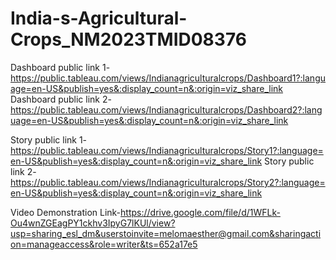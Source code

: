 # India-s-Agricultural-Crops_NM2023TMID08376

Dashboard public link 1-https://public.tableau.com/views/Indianagriculturalcrops/Dashboard1?:language=en-US&publish=yes&:display_count=n&:origin=viz_share_link
Dashboard public link 2-https://public.tableau.com/views/Indianagriculturalcrops/Dashboard2?:language=en-US&publish=yes&:display_count=n&:origin=viz_share_link

Story public link 1-https://public.tableau.com/views/Indianagriculturalcrops/Story1?:language=en-US&publish=yes&:display_count=n&:origin=viz_share_link
Story public link 2-https://public.tableau.com/views/Indianagriculturalcrops/Story2?:language=en-US&publish=yes&:display_count=n&:origin=viz_share_link

Video Demonstration Link-https://drive.google.com/file/d/1WFLk-Ou4wnZGEagPY1ckhv3IpyG7lKUl/view?usp=sharing_esl_dm&userstoinvite=melomaesther@gmail.com&sharingaction=manageaccess&role=writer&ts=652a17e5
